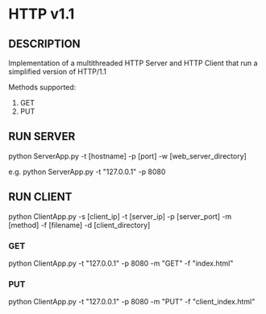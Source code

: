 # HTTP v1.1


## DESCRIPTION
Implementation of a multithreaded HTTP Server and HTTP Client that run a simplified version of HTTP/1.1

Methods supported:
  1. GET
  2. PUT


## RUN SERVER
python ServerApp.py -t [hostname] -p [port] -w [web_server_directory]

e.g. python ServerApp.py -t "127.0.0.1" -p 8080


## RUN CLIENT
python ClientApp.py -s [client_ip] -t [server_ip] -p [server_port] -m [method] -f [filename] -d [client_directory]

### GET
python ClientApp.py -t "127.0.0.1" -p 8080 -m "GET" -f "index.html"

### PUT
python ClientApp.py -t "127.0.0.1" -p 8080 -m "PUT" -f "client_index.html"

